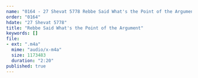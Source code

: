 ```yaml
---
name: "0164 - 27 Shevat 5778 Rebbe Said What's the Point of the Argument"
order: "0164"
hdate: "27 Shevat 5778"
title: "Rebbe Said What's the Point of the Argument"
keywords: []
file:
- ext: ".m4a"
  mime: "audio/x-m4a"
  size: 1173483
  duration: "2:20"
published: true
---
```



